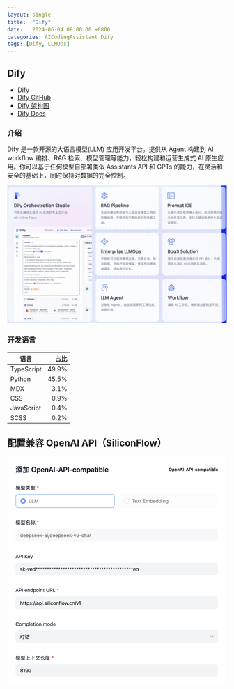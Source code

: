 ```yaml
---
layout: single
title:  "Dify"
date:   2024-06-04 08:00:00 +0800
categories: AICodingAssistant Dify
tags: [Dify, LLMOps]
---
```


## Dify

- [Dify](https://dify.ai/)
- [Dify GitHub](https://github.com/langgenius/dify)
- [Dify 架构图](https://assets.dify.ai/files/dify_llms_app_stack_cn.pdf)
- [Dify Docs](https://docs.dify.ai/v/zh-hans)

### 介绍

Dify 是一款开源的大语言模型(LLM) 应用开发平台。提供从 Agent 构建到 AI workflow 编排、RAG 检索、模型管理等能力，轻松构建和运营生成式 AI 原生应用。你可以基于任何模型自部署类似 Assistants API 和 GPTs 的能力，在灵活和安全的基础上，同时保持对数据的完全控制。

![](/images/2024/Dify/Dify.jpg)

### 开发语言

| 语言 | 占比 |
| --- | ---: |
| TypeScript | 49.9% |
| Python     | 45.5% |
| MDX        | 3.1%  |
| CSS        | 0.9%  |
| JavaScript | 0.4%  |
| SCSS       | 0.2%  |


## 配置兼容 OpenAI API（SiliconFlow）
![](/images/2024/Dify/Config-OpenAI-API-with-SiliconFlow.png)
